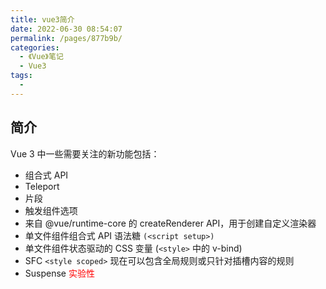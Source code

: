 ```yaml
---
title: vue3简介
date: 2022-06-30 08:54:07
permalink: /pages/877b9b/
categories:
  - 《Vue》笔记
  - Vue3
tags:
  - 
---
```


## 简介
Vue 3 中一些需要关注的新功能包括：
* 组合式 API
* Teleport
* 片段
* 触发组件选项
* 来自 @vue/runtime-core 的 createRenderer API，用于创建自定义渲染器
* 单文件组件组合式 API 语法糖 `(<script setup>)`
* 单文件组件状态驱动的 CSS 变量 (`<style>` 中的 v-bind)
* SFC `<style scoped>` 现在可以包含全局规则或只针对插槽内容的规则
* Suspense <font color="red">实验性</font>

